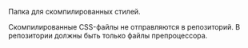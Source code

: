 Папка для скомпилированных стилей.

Скомпилированные CSS-файлы не отправляются в репозиторий. В репозитории должны быть только файлы препроцессора.
